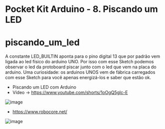 # Pocket Kit Arduino - 8. Piscando um LED
# piscando_um_led

A constante LED_BUILTIN aponta para o pino digital 13 que por padrão vem ligada ao led físico do arduino UNO. 
Por isso com esse Sketch podemos observar o led da protoboard piscar junto com o led que vem na placa do arduino. 
Uma curiosidade: os arduinos UNOS vem de fábrica carregados com esse Sketch para você apenas energizá-los e saber que estão ok.

- Piscando um LED com Arduino
- Vídeo -> https://www.youtube.com/shorts/1oOgQ5glc-E

![image](https://github.com/jorgeluige/piscando_um_led/assets/37905961/f66d99e3-feb0-4fbb-ab03-66e2543dbfcd)



- https://www.robocore.net/
  
![image](https://github.com/user-attachments/assets/9afec2a1-a0c4-4b33-a741-73dfc2f319fc)

